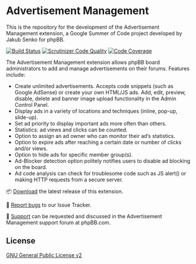 # Advertisement Management

This is the repository for the development of the Advertisement Management extension, a Google Summer of Code project developed by Jakub Senko for phpBB.

[![Build Status](https://github.com/phpbb-extensions/ad-management/workflows/Tests/badge.svg?branch=iMattPro-patch-1)](https://github.com/phpbb-extensions/ad-management/actions)
[![Scrutinizer Code Quality](https://scrutinizer-ci.com/g/phpbb-extensions/ad-management/badges/quality-score.png?b=master)](https://scrutinizer-ci.com/g/phpbb-extensions/ad-management/?branch=master)
[![Code Coverage](https://scrutinizer-ci.com/g/phpbb-extensions/ad-management/badges/coverage.png?b=master)](https://scrutinizer-ci.com/g/phpbb-extensions/ad-management/?branch=master)

The Advertisement Management extension allows phpBB board administrators to add and manage advertisements on their forums. Features include:

- Create unlimited advertisements. Accepts code snippets (such as Google AdSense) or create your own HTML/JS ads. Add, edit, preview, disable, delete and banner image upload functionality in the Admin Control Panel.
- Display ads in a variety of locations and techniques (inline, pop-up, slide-up).
- Set ad priority to display important ads more often than others.
- Statistics: ad views and clicks can be counted.
- Option to assign an ad owner who can monitor their ad’s statistics.
- Option to expire ads after reaching a certain date or number of clicks and/or views.
- Option to hide ads for specific member group(s).
- Ad-Blocker detection option politely notifies users to disable ad blocking on the board.
- Ad code analysis can check for troublesome code such as JS alert() or making HTTP requests from a secure server.

📦 [Download](https://www.phpbb.com/customise/db/extension/ads/) the latest release of this extension.

🐞 [Report bugs](https://github.com/phpbb-extensions/ad-management/issues) to our Issue Tracker.

💬 [Support](https://www.phpbb.com/customise/db/extension/ads/support) can be requested and discussed in the Advertisement Management support forum at phpBB.com.

## License

[GNU General Public License v2](license.txt)
